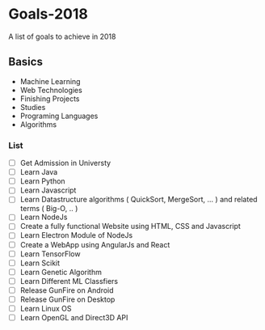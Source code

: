 # Goals-2018
A list of goals to achieve in 2018

## Basics
* Machine Learning
* Web Technologies
* Finishing Projects
* Studies
* Programing Languages
* Algorithms

### List
- [ ] Get Admission in Universty
- [ ] Learn Java
- [ ] Learn Python
- [ ] Learn Javascript
- [ ] Learn Datastructure algorithms ( QuickSort, MergeSort, ... ) and related terms ( Big-O, .. )
- [ ] Learn NodeJs
- [ ] Create a fully functional Website using HTML, CSS and Javascript
- [ ] Learn Electron Module of NodeJs
- [ ] Create a WebApp using AngularJs and React
- [ ] Learn TensorFlow
- [ ] Learn Scikit
- [ ] Learn Genetic Algorithm
- [ ] Learn Different ML Classfiers
- [ ] Release GunFire on Android
- [ ] Release GunFire on Desktop
- [ ] Learn Linux OS
- [ ] Learn OpenGL and Direct3D API
